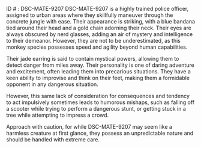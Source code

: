 ID # : DSC-MATE-9207
DSC-MATE-9207 is a highly trained police officer, assigned to urban areas where they skillfully maneuver through the concrete jungle with ease. Their appearance is striking, with a blue bandana tied around their head and a gold chain adorning their neck. Their eyes are always obscured by nerd glasses, adding an air of mystery and intelligence to their demeanor. However, they are not to be underestimated, as this monkey species possesses speed and agility beyond human capabilities.

Their jade earring is said to contain mystical powers, allowing them to detect danger from miles away. Their personality is one of daring adventure and excitement, often leading them into precarious situations. They have a keen ability to improvise and think on their feet, making them a formidable opponent in any dangerous situation.

However, this same lack of consideration for consequences and tendency to act impulsively sometimes leads to humorous mishaps, such as falling off a scooter while trying to perform a dangerous stunt, or getting stuck in a tree while attempting to impress a crowd.

Approach with caution, for while DSC-MATE-9207 may seem like a harmless creature at first glance, they possess an unpredictable nature and should be handled with extreme care.